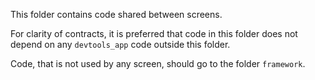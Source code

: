 <!--
Copyright 2025 The Flutter Authors
Use of this source code is governed by a BSD-style license that can be
found in the LICENSE file or at https://developers.google.com/open-source/licenses/bsd.
-->
This folder contains code shared between screens.

For clarity of contracts, it is preferred that code in this folder
does not depend on any `devtools_app` code outside this folder.

Code, that is not used by any screen, should go to the folder `framework`.
